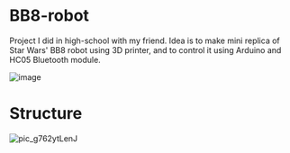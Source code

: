 # BB8-robot
Project I did in high-school with my friend. Idea is to make mini replica of Star Wars' BB8 robot using 3D printer, and to control it using Arduino and HC05 Bluetooth module.

![image](https://github.com/user-attachments/assets/fdb5a394-46b3-4417-96ee-cd6fbf75c90a)

# Structure

![pic_g762ytLenJ](https://github.com/user-attachments/assets/8586dc68-f6ba-4360-acf9-0a21a83bf28e)
